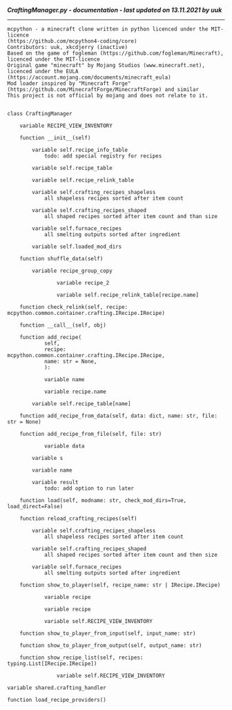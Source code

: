 ***CraftingManager.py - documentation - last updated on 13.11.2021 by uuk***
___

    mcpython - a minecraft clone written in python licenced under the MIT-licence 
    (https://github.com/mcpython4-coding/core)
    Contributors: uuk, xkcdjerry (inactive)
    Based on the game of fogleman (https://github.com/fogleman/Minecraft), licenced under the MIT-licence
    Original game "minecraft" by Mojang Studios (www.minecraft.net), licenced under the EULA
    (https://account.mojang.com/documents/minecraft_eula)
    Mod loader inspired by "Minecraft Forge" (https://github.com/MinecraftForge/MinecraftForge) and similar
    This project is not official by mojang and does not relate to it.


    class CraftingManager

        variable RECIPE_VIEW_INVENTORY

        function __init__(self)

            variable self.recipe_info_table
                todo: add special registry for recipes

            variable self.recipe_table

            variable self.recipe_relink_table

            variable self.crafting_recipes_shapeless
                all shapeless recipes sorted after item count

            variable self.crafting_recipes_shaped
                all shaped recipes sorted after item count and than size

            variable self.furnace_recipes
                all smelting outputs sorted after ingredient

            variable self.loaded_mod_dirs

        function shuffle_data(self)

            variable recipe_group_copy

                    variable recipe_2

                    variable self.recipe_relink_table[recipe.name]

        function check_relink(self, recipe: mcpython.common.container.crafting.IRecipe.IRecipe)

        function __call__(self, obj)

        function add_recipe(
                self,
                recipe: mcpython.common.container.crafting.IRecipe.IRecipe,
                name: str = None,
                ):

                variable name

                variable recipe.name

            variable self.recipe_table[name]

        function add_recipe_from_data(self, data: dict, name: str, file: str = None)

        function add_recipe_from_file(self, file: str)

                variable data

            variable s

            variable name

            variable result
                todo: add option to run later

        function load(self, modname: str, check_mod_dirs=True, load_direct=False)

        function reload_crafting_recipes(self)

            variable self.crafting_recipes_shapeless
                all shapeless recipes sorted after item count

            variable self.crafting_recipes_shaped
                all shaped recipes sorted after item count and then size

            variable self.furnace_recipes
                all smelting outputs sorted after ingredient

        function show_to_player(self, recipe_name: str | IRecipe.IRecipe)

                variable recipe

                variable recipe

                variable self.RECIPE_VIEW_INVENTORY

        function show_to_player_from_input(self, input_name: str)

        function show_to_player_from_output(self, output_name: str)

        function show_recipe_list(self, recipes: typing.List[IRecipe.IRecipe])

                    variable self.RECIPE_VIEW_INVENTORY

    variable shared.crafting_handler

    function load_recipe_providers()